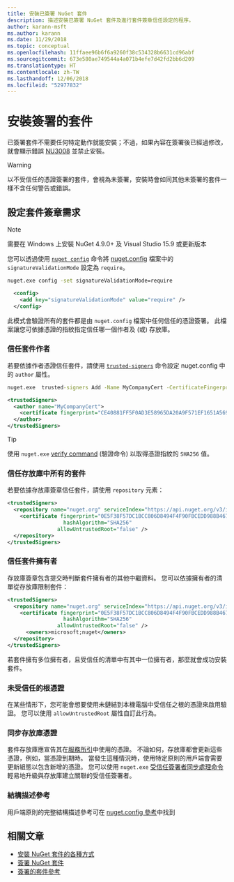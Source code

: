 ```yaml
---
title: 安裝已簽署 NuGet 套件
description: 描述安裝已簽署 NuGet 套件及進行套件簽章信任設定的程序。
author: karann-msft
ms.author: karann
ms.date: 11/29/2018
ms.topic: conceptual
ms.openlocfilehash: 11ffaee96b6f6a9260f38c534328b6631cd96abf
ms.sourcegitcommit: 673e580ae749544a4a071b4efe7d42fd2bb6d209
ms.translationtype: HT
ms.contentlocale: zh-TW
ms.lasthandoff: 12/06/2018
ms.locfileid: "52977832"
---
```

# <a name="install-a-signed-package"></a>安裝簽署的套件

已簽署套件不需要任何特定動作就能安裝；不過，如果內容在簽署後已經過修改，就會顯示錯誤 [NU3008](../reference/errors-and-warnings/NU3008.md) 並禁止安裝。

> [!Warning]
> 以不受信任的憑證簽署的套件，會視為未簽署，安裝時會如同其他未簽署的套件一樣不含任何警告或錯誤。

## <a name="configure-package-signature-requirements"></a>設定套件簽章需求

> [!Note]
> 需要在 Windows 上安裝 NuGet 4.9.0+ 及 Visual Studio 15.9 或更新版本

您可以透過使用 [`nuget config`](../tools/cli-ref-config) 命令將 [nuget.config](../reference/nuget-config-file) 檔案中的 `signatureValidationMode` 設定為 `require`。

```cmd
nuget.exe config -set signatureValidationMode=require
```

```xml
  <config>
    <add key="signatureValidationMode" value="require" />
  </config>
```

此模式會驗證所有的套件都是由 `nuget.config` 檔案中任何信任的憑證簽署。 此檔案讓您可依據憑證的指紋指定信任哪一個作者及 (或) 存放庫。

### <a name="trust-package-author"></a>信任套件作者

若要依據作者憑證信任套件，請使用 [`trusted-signers`](..tools/cli-ref-trusted-signers) 命令設定 nuget.config 中的 `author` 屬性。

```cmd
nuget.exe  trusted-signers Add -Name MyCompanyCert -CertificateFingerprint CE40881FF5F0AD3E58965DA20A9F571EF1651A56933748E1BF1C99E537C4E039 -FingerprintAlgorithm SHA256
```

```xml
<trustedSigners>
  <author name="MyCompanyCert">
    <certificate fingerprint="CE40881FF5F0AD3E58965DA20A9F571EF1651A56933748E1BF1C99E537C4E039" hashAlgorithm="SHA256" allowUntrustedRoot="false" />
  </author>
</trustedSigners>
```

>[!TIP]
>使用 `nuget.exe` [verify command](https://docs.microsoft.com/en-us/nuget/tools/cli-ref-verify) (驗證命令) 以取得憑證指紋的 `SHA256` 值。


### <a name="trust-all-packages-from-a-repository"></a>信任存放庫中所有的套件

若要依據存放庫簽章信任套件，請使用 `repository` 元素：

```xml
<trustedSigners>  
  <repository name="nuget.org" serviceIndex="https://api.nuget.org/v3/index.json">
    <certificate fingerprint="0E5F38F57DC1BCC806D8494F4F90FBCEDD988B4676070...." 
                  hashAlgorithm="SHA256" 
                allowUntrustedRoot="false" />
  </repository>
</trustedSigners>
```

### <a name="trust-package-owners"></a>信任套件擁有者

存放庫簽章包含提交時判斷套件擁有者的其他中繼資料。 您可以依據擁有者的清單從存放庫限制套件：

```xml
<trustedSigners>  
  <repository name="nuget.org" serviceIndex="https://api.nuget.org/v3/index.json">
    <certificate fingerprint="0E5F38F57DC1BCC806D8494F4F90FBCEDD988B4676070...." 
                  hashAlgorithm="SHA256" 
                allowUntrustedRoot="false" />
      <owners>microsoft;nuget</owners>
  </repository>
</trustedSigners>
```

若套件擁有多位擁有者，且受信任的清單中有其中一位擁有者，那麼就會成功安裝套件。

### <a name="untrusted-root-certificates"></a>未受信任的根憑證

在某些情形下，您可能會想要使用未鏈結到本機電腦中受信任之根的憑證來啟用驗證。 您可以使用 `allowUntrustedRoot` 屬性自訂此行為。

### <a name="sync-repository-certificates"></a>同步存放庫憑證

套件存放庫應宣告其在[服務所引](https://docs.microsoft.com/en-us/nuget/api/service-index)中使用的憑證。 不論如何，存放庫都會更新這些憑證，例如，當憑證到期時。 當發生這種情況時，使用特定原則的用戶端會需要更新組態以包含新增的憑證。 您可以使用 `nuget.exe` [受信任簽署者同步處理命令](/nuget/tools/cli-ref-trusted-signers.md#nuget-trusted-signers-sync--name-)輕易地升級與存放庫建立關聯的受信任簽署者。

### <a name="schema-reference"></a>結構描述參考

用戶端原則的完整結構描述參考可在 [nuget.config 參考](/nuget/reference/nuget-config-file#trustedsigners-section)中找到

## <a name="related-articles"></a>相關文章

- [安裝 NuGet 套件的各種方式](ways-to-install-a-package.md)
- [簽署 NuGet 套件](../create-packages/Sign-a-Package.md)
- [簽署的套件參考](../reference/Signed-Packages-Reference.md)
